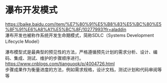# 瀑布开发模式
https://baike.baidu.com/item/%E7%80%91%E5%B8%83%E5%BC%80%E5%8F%91%E6%A8%A1%E5%BC%8F/10277993?fr=aladdin  
瀑布开发也被称作系统开发生命期模式，简称SDLC（Systems Development Lifecycle Model）  

瀑布模型式是最典型的预见性的方法，严格遵循预先计划的需求分析、设计、编码、集成、测试、维护的步骤顺序进行。  
https://www.cnblogs.com/tianguook/p/4004726.html  
步骤成果作为衡量进度的方法，例如需求规格，设计文档，测试计划和代码审阅等等  


